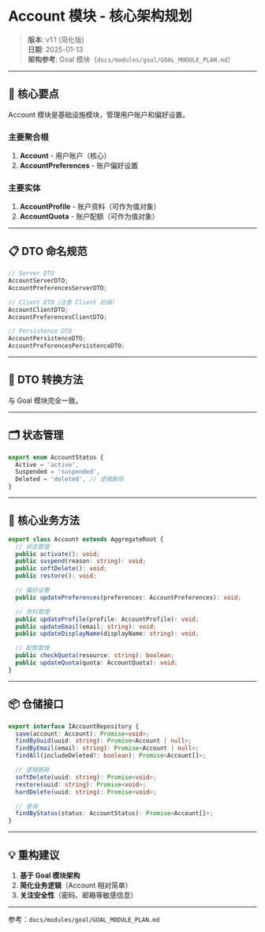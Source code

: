 # Account 模块 - 核心架构规划

> **版本**: v1.1 (简化版)  
> **日期**: 2025-01-13  
> **架构参考**: Goal 模块（`docs/modules/goal/GOAL_MODULE_PLAN.md`）

---

## 🎯 核心要点

Account 模块是基础设施模块，管理用户账户和偏好设置。

### 主要聚合根

1. **Account** - 用户账户（核心）
2. **AccountPreferences** - 账户偏好设置

### 主要实体

1. **AccountProfile** - 账户资料（可作为值对象）
2. **AccountQuota** - 账户配额（可作为值对象）

---

## 📋 DTO 命名规范

```typescript
// Server DTO
AccountServerDTO;
AccountPreferencesServerDTO;

// Client DTO（注意 Client 后缀）
AccountClientDTO;
AccountPreferencesClientDTO;

// Persistence DTO
AccountPersistenceDTO;
AccountPreferencesPersistenceDTO;
```

---

## 🔄 DTO 转换方法

与 Goal 模块完全一致。

---

## 🗂️ 状态管理

```typescript
export enum AccountStatus {
  Active = 'active',
  Suspended = 'suspended',
  Deleted = 'deleted', // 逻辑删除
}
```

---

## 🔑 核心业务方法

```typescript
export class Account extends AggregateRoot {
  // 状态管理
  public activate(): void;
  public suspend(reason: string): void;
  public softDelete(): void;
  public restore(): void;

  // 偏好设置
  public updatePreferences(preferences: AccountPreferences): void;

  // 资料管理
  public updateProfile(profile: AccountProfile): void;
  public updateEmail(email: string): void;
  public updateDisplayName(displayName: string): void;

  // 配额管理
  public checkQuota(resource: string): boolean;
  public updateQuota(quota: AccountQuota): void;
}
```

---

## 📦 仓储接口

```typescript
export interface IAccountRepository {
  save(account: Account): Promise<void>;
  findByUuid(uuid: string): Promise<Account | null>;
  findByEmail(email: string): Promise<Account | null>;
  findAll(includeDeleted?: boolean): Promise<Account[]>;

  // 逻辑删除
  softDelete(uuid: string): Promise<void>;
  restore(uuid: string): Promise<void>;
  hardDelete(uuid: string): Promise<void>;

  // 查询
  findByStatus(status: AccountStatus): Promise<Account[]>;
}
```

---

## 💡 重构建议

1. **基于 Goal 模块架构**
2. **简化业务逻辑**（Account 相对简单）
3. **关注安全性**（密码、邮箱等敏感信息）

---

参考：`docs/modules/goal/GOAL_MODULE_PLAN.md`
